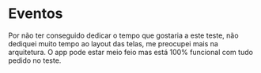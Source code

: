 # Eventos

Por não ter conseguido dedicar o tempo que gostaria a este teste, não dediquei muito tempo ao layout das telas, me preocupei mais na arquitetura. O app pode estar meio feio mas está 100% funcional com tudo pedido no teste.
